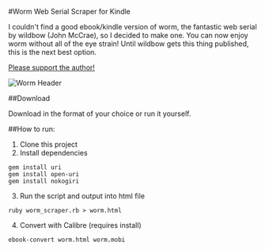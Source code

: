 #Worm Web Serial Scraper for Kindle

I couldn't find a good ebook/kindle version of worm, the fantastic web serial by wildbow (John McCrae), so I decided to make one. You can now enjoy worm without all of the eye strain! Until wildbow gets this thing published, this is the next best option.

[Please support the author!](http://parahumans.wordpress.com/donate/)

![Worm Header](http://parahumans.files.wordpress.com/2011/06/cityscape2.jpg)

##Download

Download in the format of your choice or run it yourself.

##How to run:

1. Clone this project
2. Install dependencies

```command
gem install uri
gem install open-uri
gem install nokogiri
```

3. Run the script and output into html file

```command
ruby worm_scraper.rb > worm.html
```

4. Convert with Calibre (requires install)

```command
ebook-convert worm.html worm.mobi
```